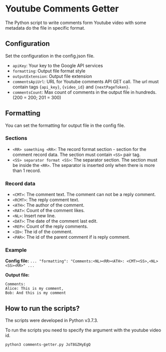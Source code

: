 # Youtube Comments Getter
The Python script to write comments form Youtube video with some metadata do the file in specific format.
## Configuration
Set the configuration in the config.json file.
- `apiKey`: Your key to the Google API services
- `formatting`: Output file format style
- `outputExtension`: Output file extension
- `commentsApiUrl`: URL for Youtube comments API GET call. The url must contain tags `{api_key}`, `{video_id}` and `{nextPageToken}`.
- `commentsCount`: Max count of comments in the output file in hundreds. (200 = 200; 201 = 300)

## Formatting
You can set the formatting for output file in the config file.
### Sections
- `<RR> something <RR>`: The record format section - section for the comment record data. The section must contain `<SS>` pair tag.
- `<SS> separator format <SS>`: The separator section. The section must be inside the `<RR>`. The separator is inserted only when there is more than 1 record.

### Record data
- `<CMT>`: The comment text. The comment can not be a reply comment.
- `<RCMT>`: The reply comment text.
- `<ATH>`: The author of the comment.
- `<RAT>`: Count of the comment likes.
- `<NL>`: Insert new line.
- `<DAT>`: The date of the comment last edit.
- `<REP>`: Count of the reply comments.
- `<ID>`: The id of the comment.
- `<PAR>`: The id of the parent comment if is reply comment.

### Example
**Config file:** `... "formatting": "Comments:<NL><RR><ATH>: <CMT><SS>,<NL><SS><RR>" ...`

**Output file:**
```
Comments:
Alice: This is my comment,
Bob: And this is my comment
```
## How to run the scripts?
The scripts were developed in Python v3.7.3.

To run the scripts you need to specify the argument with the youtube video id.
```
python3 comments-getter.py JoT8GZHyEgQ
```
